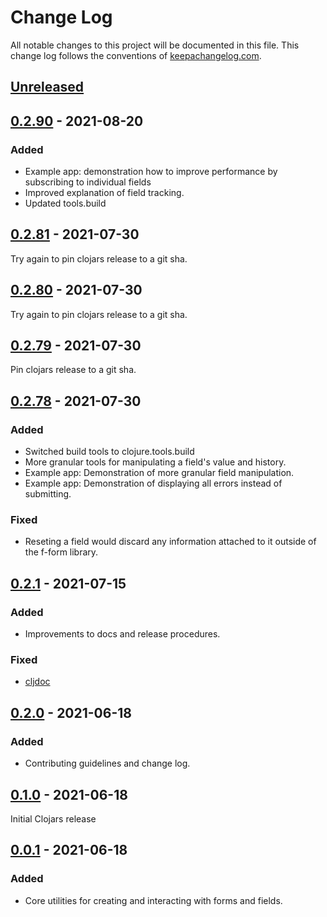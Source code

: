 # Change Log
All notable changes to this project will be documented in this file. This change
log follows the conventions of [keepachangelog.com](http://keepachangelog.com/).

## [Unreleased]

## [0.2.90] - 2021-08-20
### Added
- Example app: demonstration how to improve performance by subscribing to individual
  fields
- Improved explanation of field tracking.
- Updated tools.build

## [0.2.81] - 2021-07-30
Try again to pin clojars release to a git sha.

## [0.2.80] - 2021-07-30
Try again to pin clojars release to a git sha.

## [0.2.79] - 2021-07-30
Pin clojars release to a git sha.

## [0.2.78] - 2021-07-30
### Added
- Switched build tools to clojure.tools.build
- More granular tools for manipulating a field's value and history.
- Example app: Demonstration of more granular field manipulation.
- Example app: Demonstration of displaying all errors instead of submitting.
### Fixed
- Reseting a field would discard any information attached to it outside of the
  f-form library.

## [0.2.1] - 2021-07-15
### Added
- Improvements to docs and release procedures.
### Fixed
- [cljdoc](https://cljdoc.org/d/com.github.mainej/f-form)

## [0.2.0] - 2021-06-18
### Added
- Contributing guidelines and change log.

## [0.1.0] - 2021-06-18
Initial Clojars release

## [0.0.1] - 2021-06-18
### Added
- Core utilities for creating and interacting with forms and fields.

[Unreleased]: https://github.com/mainej/f-form/compare/v0.2.90...main
[0.2.90]: https://github.com/mainej/f-form/compare/v0.2.81...v0.2.90
[0.2.81]: https://github.com/mainej/f-form/compare/v0.2.80...v0.2.81
[0.2.80]: https://github.com/mainej/f-form/compare/v0.2.79...v0.2.80
[0.2.79]: https://github.com/mainej/f-form/compare/v0.2.78...v0.2.79
[0.2.78]: https://github.com/mainej/f-form/compare/v0.2.1...v0.2.78
[0.2.1]: https://github.com/mainej/f-form/compare/v0.2.0...v0.2.1
[0.2.0]: https://github.com/mainej/f-form/compare/v0.1.0...v0.2.0
[0.1.0]: https://github.com/mainej/f-form/compare/v0.0.1...v0.1.0
[0.0.1]: https://github.com/mainej/f-form/tree/v0.0.1
